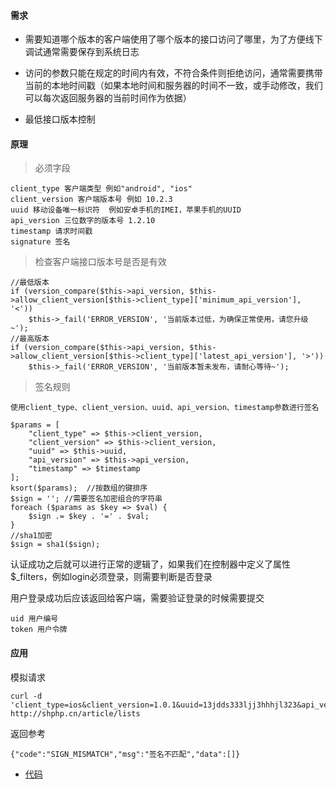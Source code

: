 #### 需求

- 需要知道哪个版本的客户端使用了哪个版本的接口访问了哪里，为了方便线下调试通常需要保存到系统日志

- 访问的参数只能在规定的时间内有效，不符合条件则拒绝访问，通常需要携带当前的本地时间戳（如果本地时间和服务器的时间不一致，或手动修改，我们可以每次返回服务器的当前时间作为依据）

- 最低接口版本控制


#### 原理

> 必须字段
```
client_type 客户端类型 例如"android", "ios"
client_version 客户端版本号 例如 10.2.3
uuid 移动设备唯一标识符  例如安卓手机的IMEI，苹果手机的UUID
api_version 三位数字的版本号 1.2.10
timestamp 请求时间戳
signature 签名
```

> 检查客户端接口版本号是否是有效
```
//最低版本
if (version_compare($this->api_version, $this->allow_client_version[$this->client_type]['minimum_api_version'], '<'))
    $this->_fail('ERROR_VERSION', '当前版本过低，为确保正常使用，请您升级~');
//最高版本
if (version_compare($this->api_version, $this->allow_client_version[$this->client_type]['latest_api_version'], '>'))
    $this->_fail('ERROR_VERSION', '当前版本暂未发布，请耐心等待~');
```

> 签名规则
```
使用client_type、client_version、uuid、api_version、timestamp参数进行签名

$params = [
    "client_type" => $this->client_version,
    "client_version" => $this->client_version,
    "uuid" => $this->uuid,
    "api_version" => $this->api_version,
    "timestamp" => $timestamp
];
ksort($params);  //按数组的键排序
$sign = ''; //需要签名加密组合的字符串
foreach ($params as $key => $val) {
    $sign .= $key . '=' . $val;
}
//sha1加密
$sign = sha1($sign);
```

认证成功之后就可以进行正常的逻辑了，如果我们在控制器中定义了属性$_filters，例如login必须登录，则需要判断是否登录

用户登录成功后应该返回给客户端，需要验证登录的时候需要提交
```
uid 用户编号
token 用户令牌
```

#### 应用

模拟请求
```
curl -d 'client_type=ios&client_version=1.0.1&uuid=13jdds333ljj3hhhjl323&api_version=1.1.2&timestamp=1642472443&signature=233232jjjj' http://shphp.cn/article/lists
```

返回参考

```
{"code":"SIGN_MISMATCH","msg":"签名不匹配","data":[]}
```

- [代码](/harry_shen/SHPhp/blob/master/app/Controller/Appserver.class.php)
